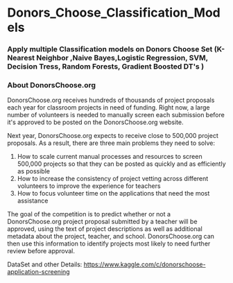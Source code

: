 # Donors_Choose_Classification_Models

### Apply multiple Classification models on Donors Choose Set (K-Nearest Neighbor ,Naive Bayes,Logistic Regression, SVM, Decision Tress, Random Forests, Gradient Boosted DT's )

### About DonorsChoose.org

DonorsChoose.org receives hundreds of thousands of project proposals each year for classroom projects in need of funding. Right now, a large number of volunteers is needed to manually screen each submission before it's approved to be posted on the DonorsChoose.org website.

Next year, DonorsChoose.org expects to receive close to 500,000 project proposals. As a result, there are three main problems they need to solve:

1. How to scale current manual processes and resources to screen 500,000 projects so that they can be posted as quickly and as efficiently    as possible
2. How to increase the consistency of project vetting across different volunteers to improve the experience for teachers
3. How to focus volunteer time on the applications that need the most assistance

The goal of the competition is to predict whether or not a DonorsChoose.org project proposal submitted by a teacher will be approved, using the text of project descriptions as well as additional metadata about the project, teacher, and school. DonorsChoose.org can then use this information to identify projects most likely to need further review before approval.

DataSet and other Details: https://www.kaggle.com/c/donorschoose-application-screening

